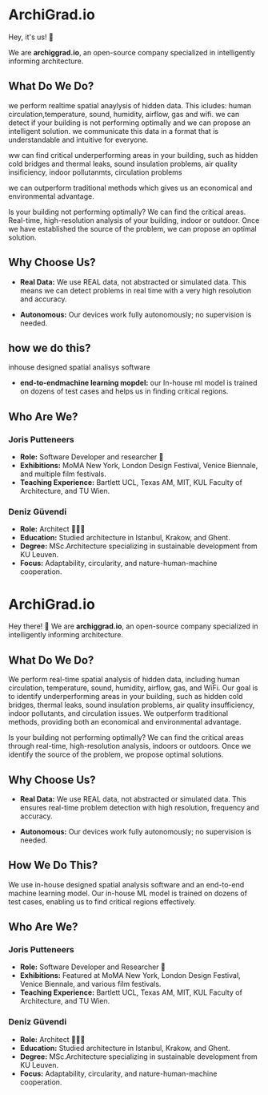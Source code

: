 # ArchiGrad.io

Hey, it's us! 👋

We are **archiggrad.io**, an open-source company specialized in intelligently informing architecture.



## What Do We Do?
we perform realtime spatial anaylysis of hidden data. This icludes: human circulation,temperature, sound, humidity, airflow, gas and wifi.
we can detect if your building is not performing optimally and we can propose an intelligent solution.
we communicate this data in a format that is understandable and intuitive for everyone. 

ww can find critical underperforming areas in your building, such as hidden cold bridges and thermal leaks, sound insulation problems, air quality insificiency, indoor pollutanmts, circulation problems 

we can outperform traditional methods which gives us an economical and environmental advantage.


Is your building not performing optimally? We can find the critical areas.
Real-time, high-resolution analysis of your building, indoor or outdoor. Once we have established the source of the problem, we can propose an optimal solution.


## Why Choose Us?

- **Real Data:** We use REAL data, not abstracted or simulated data. This means we can detect problems in real time with a very high resolution and accuracy.

- **Autonomous:** Our devices work fully autonomously; no supervision is needed.



##  how we do this?

inhouse designed spatial analisys software 
- **end-to-endmachine learning mopdel:** our In-house ml model is trained on dozens of test cases and helps us in finding critical regions.

## Who Are We?

### Joris Putteneers
- **Role:** Software Developer and researcher 🤖
- **Exhibitions:** MoMA New York, London Design Festival, Venice Biennale, and multiple film festivals.
- **Teaching Experience:** Bartlett UCL, Texas AM, MIT, KUL Faculty of Architecture, and TU Wien.

### Deniz Güvendi
- **Role:** Architect 📐👷‍♀️
- **Education:** Studied architecture in Istanbul, Krakow, and Ghent.
- **Degree:** MSc.Architecture specializing in sustainable development from KU Leuven.
- **Focus:** Adaptability, circularity, and nature-human-machine cooperation.





# ArchiGrad.io

Hey there! 👋 We are **archiggrad.io**, an open-source company specialized in intelligently informing architecture.

## What Do We Do?

We perform real-time spatial analysis of hidden data, including human circulation, temperature, sound, humidity, airflow, gas, and WiFi. Our goal is to identify underperforming areas in your building, such as hidden cold bridges, thermal leaks, sound insulation problems, air quality insufficiency, indoor pollutants, and circulation issues. We outperform traditional methods, providing both an economical and environmental advantage.

Is your building not performing optimally? We can find the critical areas through real-time, high-resolution analysis, indoors or outdoors. Once we identify the source of the problem, we propose optimal solutions.

## Why Choose Us?

- **Real Data:** We use REAL data, not abstracted or simulated data. This ensures real-time problem detection with high resolution, frequency and accuracy.

- **Autonomous:** Our devices work fully autonomously; no supervision is needed.

## How We Do This?

We use in-house designed spatial analysis software and an end-to-end machine learning model. Our in-house ML model is trained on dozens of test cases, enabling us to find critical regions effectively.

## Who Are We?

### Joris Putteneers
- **Role:** Software Developer and Researcher 🤖
- **Exhibitions:** Featured at MoMA New York, London Design Festival, Venice Biennale, and various film festivals.
- **Teaching Experience:** Bartlett UCL, Texas AM, MIT, KUL Faculty of Architecture, and TU Wien.

### Deniz Güvendi
- **Role:** Architect 📐👷‍♀️
- **Education:** Studied architecture in Istanbul, Krakow, and Ghent.
- **Degree:** MSc.Architecture specializing in sustainable development from KU Leuven.
- **Focus:** Adaptability, circularity, and nature-human-machine cooperation.